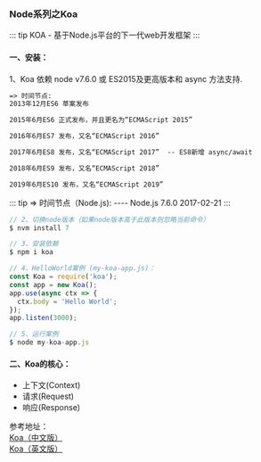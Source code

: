 ### Node系列之Koa

::: tip
KOA - 基于Node.js平台的下一代web开发框架
:::

#### 一、安装：
1、Koa 依赖 node v7.6.0 或 ES2015及更高版本和 async 方法支持.
```html
=> 时间节点:
2013年12月ES6 草案发布

2015年6月ES6 正式发布，并且更名为“ECMAScript 2015”

2016年6月ES7 发布，又名“ECMAScript 2016”

2017年6月ES8 发布，又名“ECMAScript 2017”  -- ES8新增 async/await

2018年6月ES9 发布，又名“ECMAScript 2018”

2019年6月ES10 发布，又名“ECMAScript 2019”
```
::: tip
=> 时间节点（Node.js):
---- Node.js 7.6.0		2017-02-21
:::



```js
// 2、切换node版本（如果node版本高于此版本则忽略当前命令）
$ nvm install 7

// 3、安装依赖
$ npm i koa

// 4、HelloWorld案例 (my-koa-app.js)：
const Koa = require('koa');
const app = new Koa();
app.use(async ctx => {
  ctx.body = 'Hello World';
});
app.listen(3000);

// 5、运行案例
$ node my-koa-app.js
```

#### 二、Koa的核心：
+ 上下文(Context)
+ 请求(Request)
+ 响应(Response)


参考地址：<br/>
<a href="https://koa.bootcss.com/" target="_blank">Koa（中文版）</a><br />
<a href="https://koajs.com/" target="_blank">Koa（英文版）</a><br />